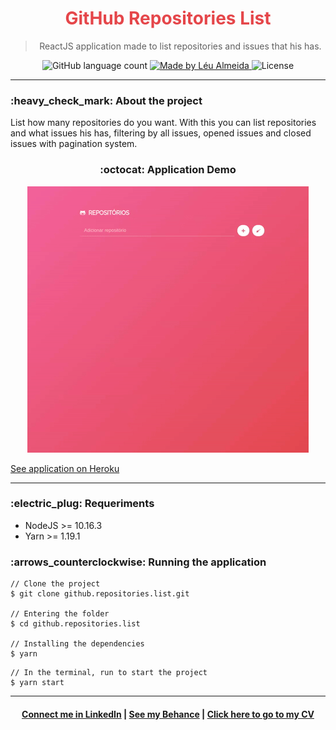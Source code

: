 <h1 align="center" style="color:#e5464a;">
  GitHub Repositories List
</h1>

<blockquote align="center">
ReactJS application made to list repositories and issues that his has.
</blockquote>

<p align="center">
  <img alt="GitHub language count" src="https://img.shields.io/github/languages/count/LeuAlmeida/github.repositories.list?color=%2304D361">

  <a href="https://rocketseat.com.br">
    <img alt="Made by Léu Almeida" src="https://img.shields.io/badge/made%20by-Léu%20Almeida-%2304D361">
  </a>

  <img alt="License" src="https://img.shields.io/badge/license-MIT-%2304D361">

</p>

<hr/>

<h3>:heavy_check_mark: About the project</h3>

List how many repositories do you want. With this you can list repositories and what issues his has, filtering by all issues, opened issues and closed issues with pagination system.

<h3 align="center">:octocat: Application Demo</h3>

<p align="center">
<img src="tmp/repo.gif" />
</p>

<a href="https://githubrepositorieslist.herokuapp.com/" align="center">See application on Heroku</a>

<hr />

<h3>:electric_plug: Requeriments</h3>

* NodeJS >= 10.16.3
* Yarn >= 1.19.1

<h3>:arrows_counterclockwise: Running the application</h3>

```console
// Clone the project
$ git clone github.repositories.list.git

// Entering the folder
$ cd github.repositories.list

// Installing the dependencies
$ yarn
```

```console
// In the terminal, run to start the project
$ yarn start
```

<hr/>

<h4 align="center">
<a href="http://linkedin.com/in/leonardoalmeida99">Connect me in LinkedIn</a> | <a href="http://behance.net/almeida99">See my Behance</a> | <a href="https://leunardo.dev">Click here to go to my CV</a>
</h4>

